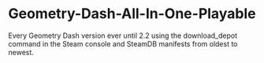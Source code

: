 # Geometry-Dash-All-In-One-Playable
Every Geometry Dash version ever until 2.2 using the download_depot command in the Steam console and SteamDB manifests from oldest to newest.
